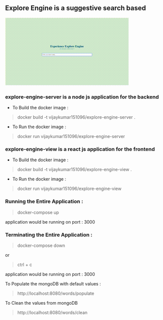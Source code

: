 ## Explore Engine is a suggestive search based

![search_demo.gif](search_demo.gif)

### explore-engine-server is a node js application for the backend

- To Build the docker image :
> docker build -t vijaykumar151096/explore-engine-server .

- To Run the docker image :
> docker run vijaykumar151096/explore-engine-server 

### explore-engine-view is a react js application for the frontend

- To Build the docker image :
> docker build -t vijaykumar151096/explore-engine-view .

- To Run the docker image :
> docker run vijaykumar151096/explore-engine-view 


### Running the Entire Application : 

> docker-compose up 

application would be running on port : 3000

### Terminating the Entire Application :

> docker-compose down 

or 

> ctrl + c

application would be running on port : 3000

To Populate the mongoDB with default values : 

> http://localhost:8080/words/populate

To Clean the values from mongoDB 

> http://localhost:8080/words/clean
